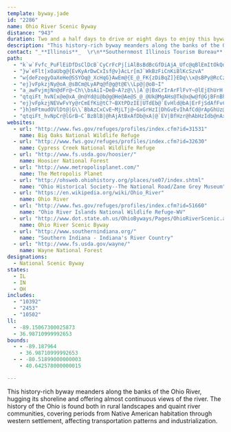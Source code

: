 ```yaml
---
template: byway.jade
id: "2286"
name: Ohio River Scenic Byway
distance: "943"
duration: Two and a half days to drive or eight days to enjoy this byway
description: "This history-rich byway meanders along the banks of the Ohio River, hugging its shoreline and offering almost continuous views of the river. The history of the Ohio is found both in rural landscapes and quaint river communities, covering periods from Native American habitation through western settlement, affecting transportation patterns and industrialization."
contact: "_**Illinois**_  \r\n**Southernmost Illinois Tourism Bureau**  \r\n 618-833-9928  \r\n 800-248-4373  \r\n [Send E-mail](mailto:sheryld@ajinternet.net )  \r\n\r\n____  \r\n_**Indiana**_  \r\n**[Historic Southern Indiana](http://www.usi.edu/hsi/)**  \r\n 1-800-489-4474 or 812-465-7014  \r\n\r\n____  \r\n_**Ohio**_  \r\n**Ohio River Trails, Inc.**  \r\n740-423-7233  \r\n[Send E-mail](mailto:rivertrails@earthlink.net )  \r\n____  \r\n"
path: 
  - "k`w`Fvfc_PuFlEiDfDsClDcB`CyCrFcPj[iAlBsBdBcGfDiAjA_Ufc@qBlEmItOkQd^U^?HAFCHCJO\\MTKLGFGFC@GDQFWBe@@cCbAYDgJ~D{J|Ek_@`QgIfE{PxHmA`@iCb@yBJaYbCOHsGBiG@oGAoCAqGAsG?mB@gAFqDX_Ch@eBj@{Bz@_D|AUPOc@c@{@o@}@e@k@m@c@[UEMg@Ks@M{AKwAG{_@QyvAM{cBeB_Q_@sBQmD{@{Aq@yAy@qEkDkWqS{@y@o@mCCmBLeBjAaCxMaVn@cBh@qCN_D?iOEa]?S?]?M?KAWMSWQk@a@[WqD{Cou@yn@aU}QuA_AmAk@qA[wASqBI{TDy~CYmEa@aEeAwD_BiDyB_DyCmCmDyBaEw@gBcMq]qi@a|AwQgg@_EqIyDsGwEkGkDyDsGaG{GyEi}ByvA_UaNiRuLm~@wj@oPqK_IeG_IoH{FkGkq@_{@mFgFe\\cX_RaPgE{D}FsGaFcGcDmEafAi|AwH{JqFeG}GoGiN_LufA}u@}BgB}D_E{JcMy@}@eBgA~AaMVs@hHaITQvC{@`FmAbIFlHFrAIh@QlAg@jAeA~@qBZ_ARmBFsB_Am`APsDh@wClAmDrAsBzDsEfBsD~@gDRgBN{B?wE_@{Cc@mBeAsC}AgCeIgLmA}BgAaD}Fg]oAyK@sElAoNxAoMh@qBbCwGjAoCxAmB`D{A~A]fG[nA]bB_A`A{@p@aA|@wBx@yDJcCEcBWuDyEop@oAaO_AwO_Cu[G{FHmAb@sC~@kEjBgExIgLvAsCj@{BTwAJgAB{DKeBSsA_AeDy@gBmCsEoAoCyAyD}Ii^c@eDIuEX_E~@wFr@mEJkBKeBi@aCs@qAcAaAoAm@sC_AiBwAg@s@q@yBOeBCcAnM{}Bd@sF|@oH~B_L|AuFhCgHxPq^~@sDb@mDhAitCJyDl@wDhE{NhBaEbA{@|B_AdiAXPqXC{MNoWBcRnHKbe@PtGP~AT~ANTBX?Z?RCpAQf@Kd@E\\Cd@?~PCLaREoGXmg@NkCd@yCn@{Bh@qAnAsBpDuEr@qAdAyCh@sClD{a@~AcTx@_MD{BBiVIi[MgGeAiREuAU{p@NmHCmNOaFlFsI|NwX|Uac@~EmHzOcSdaAglAfS}R`_@sd@~AwBxAaCxAmDbDoJ|B}DlBgBhS{N~CgDdLwR|@kAlGcH~AyBtJsTtNwZ~BsFZVv@n@x@l@d@`@nDxCrDvCbCrBb@^NJlDpCtCoGlKgU|BkF`CmFvDyIzBuRn@mHn@{GLkAHeADeAAWA[Gs@Ge@Ga@Uy@o@oAY_@a@_@US}@i@g@Qu@Mw@Ei@?{@A{OF}GGyCYmBy@_BeAsFuG}BmCg@q@qA}AqAgBYOmCoDmBkCWi@e@q@cDkEiGwH]c@sD{Em@gAk@iASq@a@}BEUGq@Cs@Cs@@o@DaDF_ID_GPkIRmYQ{@DsE?iAXaRAgCB_ARuQ@kKFiD@uA@CB}C@mBBsCBaCLmKHMr@sqAhB{_CXaIf@mE^sBdBmG~A{DvCaF~BqCrBmBhD_C`CeAdF{AvC_@lCM|nBKpGw@~Cy@|CsAjF_DnD{vDHmBZgCfAgFbP{t@\\aBLm@Jo@Jo@Hu@PeBFcABc@@_@B}@?o@C}KAgJCgGAeGCaIBy@Be@HaALq@Lo@T_ArFwOlAkDnFmOTm@BIl@eBNu@Lu@Fo@JcB@wAAw@?kLI_DCcAWu`Bb@qx@Ra}BYwhBYgbA?kgCt@sxBAcE]yBy@fBq@`CkHn^kAhDwAlCyApBob@ze@wB|AsCdAuATqBDwdAEieASy_A[qAIyOyBsBJyB\\wDf@sBFyv@YqBh@uAr@{@t@oVpW{A|@}F`CyAdAy@jAc@dA[rAmEd`@U~@s@rA}@fAo@d@oAl@s@LuAHe{@HoBXkAj@gA~@iAlBe@~ASfBE|BTdq@[xC}@~CgG|Ny@pAmBrBeAv@iBz@mX`LcD`AwDVkNMg\\Xsb@Q}MFwQa@sBF_JdAkCPsBEqMy@mDXaG|AsANcVXcBV_Ad@cA~@o@`Ao@jBsAnI_@v@y@h@cADoAk@{JeSu@y@e@Sw@Du@ZeA~@qBlB}@jAi@jAmLx[qArEq@fDmDnV_@dB[lAw@fBmE`Je@fCIjBHtIC`EoA`PMrDBxAb@hHD~CYjCW`AqCfGY~@UdBKzBCfRiLFqAMmAm@_@_@eDqGg@o@q@c@aA[y@I{KAgBK_B[yAk@cB_Aw[gSs@[y@KeAByAl@sO`OkCtAwCr@wWjBcBXyAf@kAp@eA~@uCdDs@f@iAl@oA^wAPsFL_Bl@cAdAa@x@Y~@SdBCtIKfBi@dCy@lBoBfCgKfKwDdD_ClAeEx@_C@_Pm@qGGm}@DmDKmAe@a@_@s@_Ae@{ASmCNgOSgB[_Au@eAaD_DsAaBo@wAyBiGs@sA_AaAqFwEeAuAsFgKwSe[mBqDuAuD_AgEi@qEMgBEyEBy\\GsBo@sCoAyBaH_Fig@_]gImDmCe@a^{AgHFgWj@sAC}Bm@cEsDmBmA{Bm@gHi@aCc@kAq@cA}@gHoIcAyAoBoEwDaKyAwBgAy@mLmFyBm@mWs@oRm@w@WyA{Ai@WgH_Asa@{HmAKkBD}FxAgCj@qBt@eAp@k@l@[n@c@lA_BnIs@jBoA`ByBrAcAXiBJoAK{Aa@iHaFoB}@aD_Aml@oFgFYw}Bs@cy@c@uCg@aVaJyDgB_CeBuBeByi@mg@_SkR{n@kl@cDaDsAeBsBuEwIcYcA_EyT__BgBsK{@{BmAyB_RkVsCeEeM}SuAqCcA{Cy@aDy@cGuBqR]uFs@om@HmGh@kLKcFqFsgAKeE?yAPoDvCsQT{HDmc@OqnAZqH|AyOVgF@{^b@s{@^{DhAeEhSgj@pKm\\vEuOvBkFj@{@hBsBrCeBpWaJ~BmAlAmAdAmBl@yAh@wCJsDHip@IaJuAm\\}B_e@iA}ZcAuQu@uPIm@Ym@_@e@c@Wm@KaOdAs@GaA]eJ}F{b@gUePgJwMiIw[iTeCeBkC{BeBwB}BgDgGcKfAm@ZEhNEt@K`Ag@p@_AL]Jo@PeEvAaFn@eD?si@JmDRyAbAcEHwACyA{BqZ]aKIuKFwAVaBVm@nCeEdAeCLu@?yAi@iKmAiOEwFOm@qCeGe@aBKoD^qBhA{CvAqCbD{H~AmFtAuI~@yHr@aEHkAOmDiBiMwCyIeA{DSk@oBaLkCuH{CgFi@qBS{Go@cJLqDh@aJVaAh@q@bDmC`DmDnA{BTy@Ds@QwIIyAW}@m@i@cEm@u@[WUa@u@OkBN{GGmBByBd@yBlB{Gt@eDNsAH}PCmi@D}QAyTcAwLY_A_A{AIeAXeBrBuEnB}FLy@DmAOuI]yF_AuI_AyAs@q@{A}BuBeCWy@s@oV?aDMeAcBeHQoAI_EFsIa@sBo@gBC_CJoDF_CF_M_MAqCEiCUyC@iAPyRtFo_@`ImADkNWo}@pEaA?uAFm@KmEsAoCyBsBaCwBsAiAk@uA_@aAM{AEsSS_KWaBMaOsBeHsA}DgAyDwAoa@iQaEkAgHs@cEB_^`BiUlAqE^}HpBa`@tP}DlA_BXaBTuBJma@AcEl@oC~@}CtBwI|Ics@lu@_DvCeDfCkD~BgHlDy]|M}GrBcE|@kg@fJ{Cr@wRdDyDz@iCfBqBjC{P`e@_C~DiCjC{ClBuBz@um@rQmE~AsEhCqJjIwF|F}DfFkaBr}B}IvMuMjTwe@l{@?@fHfG`FdG|AtAnBlAhBv@lPtEtAbAlAfBx@nClKxk@HrCOvAk@`DNrCj@dCnEpLhAjBhK`Jx@x@x@pAfH|QvIjUz@dBfA`AhNpFdAXtAFvAAvEeAnCQhALzGdBxB|@hAz@r@|@hArBn@bC~DtSl@xAhAjBzArAlAl@bB^bEf@|Ah@xAx@pF|ExA|@~A`@fHr@|An@pA`AfAxAr@fBd@pBhAbKfBzLtBtItCjIpBhEzNjWfCrD|UbZdCxDxBfElBrE|A~EjAbF|@lF^bDb@tFJxDLjb@Sf^OdEy@hHgEhUeC|QwEzZi@`F}D`vCEnGJhQac@UaC@aNr@cCOeGwAyASm]gDs@Le@Xc@r@yBvEo@h@w@XiFRy@Gi@Sc@a@k@_B?qBj@_Bb@a@|CeBh@eAPy@By@KeA_@{@y@s@w@Q}HDiB~@qAdBqJvX{@nAo@j@{FxD_CpAiC`Ae[fKqPxEqCf@iADgLEuALw@VwA`AiFnHcBtAsA`@uBF_rBaByoBm@{Ns@wSXySCyEYoKAyEXmC@czA_@}AJ{Ab@iAx@}CnCeMfGsEr@gR~B_CKsAa@iAw@a@e@mAoBgGgMuBgFkCuEcGqEm@o@o@qBKgAEkIIs_AiAmH_BuHS_Ch@o[i@{JcGwYgAiCo@k@i@WwAYub@ByEWgz@DeBL}Cv@sBjAgBxA_d@bf@iBjAeCZw@?y@MaAa@cP{IpMcb@qJuFYf@KB_@?c@Q]a@Ai@Da@e`@mScB[sISaBCMoj@JiUnB{p@rCwjCNcKd@gOv@wMhBqThCaT`Kk`An@oFl@kDbAoD~@kCxSq_@dDaHbC{HdBsId@_EdAqOrAgUb@wOn@qc@b@iGz@uGhBmIpCwHpAoC`X_c@lF_KxCkHfA}CrAuE~AsG|AsIpNsaAh`@{oC"
  - "}w`eFlt|xOaUbg@{EvKyArDwCxIsf@v}AcLr[mJ`WkBzFiCnKiBlKcSzvA"
  - "w{deFzegyOaXeHe@SSYOq@_XcHqG}AwEm@{E_@_FK{zDiBqZ]}EDq\\x@sBPy@RcCzAql@ht@gAbAe@ToBh@iAHgj@i@qk@Wgm@k@si@aBqc@AcBc@kAu@i@q@cAwB[uAIgAUg{@?yc@SgEc@mCk@uBy@qBmAqBeBgBwAeAcDmAgD[_GI_Pg@{[M_BLiA^mAv@cAzAq@xBaAzGe@dB_@x@i@r@iA|@sA`@uALwr@g@grA_@ch@Deb@`@{QSqj@{Acb@o@ooAUmBg@aBwA_AeBo@sCGmBLusAOyASs@k@_B]k@iAaAs@a@oBc@iSKmz@y@Iwx@QuHc@aJ_AaMyBmOmBiK}BgJ}CcKgDyIqAuCwY}u@cn@}}A}[cz@cHaReSmg@oDoJiI}UmDmLaFoQwFcVwDiRyD}TsCiTeAuJiAmKsAcPmBo]s@qSUuMo@ir@"
  - "ej}vFpkzjNy@oA_@sBCm@LyAPq@f@g@t@E\\Lp@|@oB~I"
  - "a_awFvjmjNn@dFr@~Ch\\bsAiI~DeB~A?z@\\|A`@|BxCrIrArFlFvY~@lEjEhUrH|YbAzIxQbHbBnAx@z@^v@~B`Dj\\jZtBdCfBfCh@fA|E`HhFjGbCfBdHfGhCdDbBnD~BdIv@tFZjEHrCInJUzDgBtL_BfI_A~C}CbJqEdIeChDy@x@y@b@oA`@mBBy@OcB}@y@cAcEeG"
  - "qtqiFt_hvN[x@e@xA_@n@Yd@i@b@g@He@Ae@S_@_@Uk@MgAHs@Tk@x@w@f@GjBFnBh@"
  - "ej}vFpkzjNEVwFvYy@rCmEfKi@tC?~BXtPDzIE|UTdEb@`EvHld@bA|ErFjSdAfFvChPlHtx@l@`FX~At@xCnNfb@r@jCnCtMb@zA~@bClDvFdNxNxOzOvVr_@`CdElBzD|D`L~BbG`JlSzGhNxBdD~ClD|PjLtN|I|CnAlE|@vY|CbVhBfE@|DYhOgBzNyBl`@eJrAo@fA}@nCiEpEsKlIkT|CgJlBkD~DiEzKsJdLoNlEmEdPmL`y@ui@lK_GxRoIvA}AtCqEpGeO~AmBhA_AnAs@`J{Dfg@cQzHyBzLqCvHmCtr@qXrEwAdKuBv\\sD`Dw@|EoBzIgEhBe@rEw@~Ug@vEsAvBqAjBiBn]}^lC{BxBeBhEmChKyEtOaGlCe@lEQ~@DrEv@dK`D~Dv@rDKvDcAbBy@fTkUnCkCbE}BtF{@nAIhERfF~AjEtC~GnJbC~D|BjE~BhDrAxA|C|BdQtEvCdAbDfBnNlJtRhN`FlChBp@`HtA|J^lCMbMMzDi@zGcDvHsH`HuFpIkB`JAjSnAfHv@vFlAxKxCnCd@nA@bDKjDo@xX{HdMkA`GEpn@jBvEz@hBx@hC~ArEtF`CjFv@xCp@zEVrG\\~VXvDb@zCzAzElAlCrEfFtJbEbf@|PhEdBpIfBxHl@nHRbCM|Bg@hBw@lCyAdBkBbAuAr@yAx@eCp@yClAcHpFqWxCmM|FaSfCuHbCsEbJcLhDgGvB_DdJcLfF_ElJwE|Bg@~Ao@|A]zCAvExApRtHjBChBUjCq@nDWlIvDpEl@rCx@|IzDdIvDr@r@t@jAhAnDTvC|@tE~BzChNrHtBXzCQhAg@dCgBvEmCnOyCzI_DdEuBrOmJdRoOtOuNfAw@pN{GtK_EzJuBfD@xDp@x@`@dK~FrDrDnAx@fCdChCfBbGxC|Bt@~A~@rBbC|CpEtAvCfA`BbBpBbCrAdBr@jJdC`PtFrJxDrR`HxFfCxCr@lBRrABtBSj[mFfF_@hCFzGr@lGd@rCBbTe@j_@yBfZcA|EP`Fd@xCJ`F?fMe@vG@xATvCr@lFhB|ExCbB|AhEzEjNnQvCzExBlE|BxFhC`KdJzl@jAbMbA~P\\pJV`EVpBt@jDlBbFt@bBbA|ArUf[|FzGrErDfF`DxBfAbDpArMnDnBt@|RnI`S`JtFxB|Cr@hCXxf@~A`FXlJx@xSdDjIfBlBt@fGrD~BlAlBj@nAP|BDzS_BjCGdBFlBXhElAhBdAtF`ElHtGdq@hi@fVbRpMnIhQxKxI|H|LtJrCdBdXfMvC`CvCpElIfUfD~Gv@~@zDzChM`HbHdExFrErQzOjEnDxEjDdLrGvFlCdCdA~KtDxv@tTfCn@~Ch@jCXtDRfd@^lHZnFp@bOdCz@TdFd@dA?dBUfTmGrCm@vDi@hHa@jHeA|RuDfJeCrDk@ts@uDfEFxD^dF`AjCv@`C`AbFvClA`AbDxCzRtSdb@|[lAfApFnG|G~J~BxCdZr]p[dc@hFrF`G~DbChA`ExApKlDtPdDfH^fZf@~BBvBOrAYhBs@nRwKdIcEr^_NnFeBfGeAlHm@`JI|BHxAIjQBjWlAfNfAhw@lRph@fK~MzD~B\\lAFpNJrALlHt@xE|@zSnCrEnAtUtIbATfC\\zIVrBOdNoBlYyFj`@_DrBY~K_CvLgBjGg@rJm@~HCvIL`I\\`L~@hMtB~WdGfD~@rHfDv@d@rDrCnCnCvEdGfBhCdCpE|B`FxAlDhAfDnB~H|@lE~C|QrBdJrBlFv@tAlEzEdBrAdChAzHhBxP~EvGzAtF|@rHp@`MHnDG`EY`_AuH|d@sFhFeApHeC`DuAhU{LbEmBhDmAvDcAvDm@tBC|B\\dBv@`BhAhA|AxB`FNj@X|CDpBOxEiAnGsEhSwD`R_AtDoBdGaZpw@cAxCe@pBSbBIxA?pCNlCvDtQbBtJ`Kj~@bAnGtF`TZ^jAxDxArClCtC`GfDxDjBzIzC|Cv@lHfApFh@pOh@tIJjCMzCk@ja@{MbG_CpEuBnOuJpI_G`Y_VfJyIxD_DvCsB`Cy@pAWrCIl\\XnIf@bUlCjRfApBV~@j@bDtFxNx^hA~DtBhMR~CIjCs@`HU`EHjA^`Ar@x@tW`SrMnKz]p]fExDrDtBhb@fSdBh@rPjDhG~@|AD|CEzNw@vCUtBk@tMaFtU_HrI{CnCk@bQsBbHMzGLpI^bX`D~CEnJu@zCEpDPfEl@lD~@`FtBdc@`SbExBdIfGzC~CzP|SbItKxCrEhC`FbNnYlJxQdM~R`NdR`Q|Zv]tl@Nj@x@rArCnD|BpBjDdBb_@hNbF`BpJhCzK`B|B?|B_@xBk@zKyDxBg@TQxD{@pCeArWmMbCuA`YgW|cAabAjD}ClR}MdJgI~FoGd\\sc@rDqEbEmEbYwR|DyBpDmAvFeArD_@lDBrCn@dBv@vA`ArClDn@lAbBjFvHzb@vJve@|DtLpDrHnDfG|ClEbDtDjExDfMfJnNvJdCpBzFjD`JpHvKdKpErCnB`AfBv@fJrBrXnCrd@dFfNrAvCJbB?pJ_@fJXt]rBvXdAfU~AxE@xEPlc@rBtO~AfYnElHrAdI|@pJ?|CXbCl@t@Z`E|Btd@vYt^jZbB~Az@dA|@xAr@`Bn@zBd@jCRpBhB`_@RrH?`FcBbVOzHIpiAEhBDfN^lK~@nKdA~H|@xEhAbFxAfFxDlKbQd`@fAlDrFnSr@jB|A|CxFpHhYp\\lBtCxOj[xC`HpEzMtRrt@bDtK|AxDdo@zrAfMdXdp@ftA|DnErDfD`IrGvI`GzKlG|G`DpY~LvDtB~ApAfEnEjA|AlAfCb@Lf]~l@lSx_@|Uff@~A`EhDtK`Xf|@rAxCtCvE`ApArBtBnB~AlBjAp_@fP`InEhTzNpFnFrJtNpK`MlBjCxA`CjFfKhAjB~QpTpPfUzBzDrBrEvGjPdBjDvDzF~DdExOpMfGfGpDvE`i@du@nD~DvLxKbBhB~PnVfFdGpF`FxDrClBlArmAts@j^vQfBjAbGlElK~FtVnPvKjJxAvAvClD~A`ClBdDjBnEzElMn@jAtArBjKtJvAdA~At@lBj@rU~DnCt@bDpAvDpBbCbBfF~EtBvC|BtD|A~CnAfDbAhDp@rD|@pITzFL|JcA`w@BlCN`DV|Cr@|DpBpG`J|QzBlFvA~EbD|MbGhQlDnLbAbE^zBxAtOx@rGrAbGdAvDlEdMvBpFpHnM|DrJbCnEhSjVxCbDlC`CbDtBpU`LjE~CjEzDjUtXbPtTbSdWhHxHnGnFv^zVvG`GlBz@rIpCrB`@`BPrD?bCYlI{A|D]fGJ|Fr@rBr@~@l@lApAhErH|GnJl@dAtAxDfBfHLLz@xDv@`EVtB|@ha@TnUO|C[hCiHfc@[lCcC`a@MjEBrAR`ErArMp@bFbApEpLx`@vAfGjArG\\fCh@xHNzNUdWDxBTfDb@dDj@`CvEfP|F|XdIp]tO~|@|AbHrElLfA|BjA`BdMhN|DdFrEnGnd@tv@`CfE~AnDbHrQrS`p@j]lhARRhAxEtMtu@vM`o@zFlUbHva@x@nGr@lJnBrj@C`Ca@dFyB|Re@~BcAlD{EbOqBdEqBjCiB`BgHrEgZtN}`CnhAaDpBcDrDyDhDsDvBgC~@_Dr@cx@rKkIrA_B`@aFjBcBz@m_@hTqE~CmEjEkCfDuEhIwBlFaItX{@fCYZyAlE}DlOmChMsCvPe@jDD^UjBmEbViAnF]~A{@`CqFfMwBrHcCdTK|BJbB^vAbOvYmWjW}c@vd@nH`OrEhJvBrDl@r@lAr@v@BrFy@vHqBlHK~Le@jBDnBVfCt@`DhBlDfDfKbO~GfLdDrElJbKvErHfCfDxBzBlS~QpBzApFxCpEfDz[p]rVx[hc@dl@nSbWlCrE~BtF|G~WzGlV`Nta@zJb[v@lExC|_@zA`MvBzKpEtPdCbHhNd]fGzNhBlDbDxEpGzHzMtObDxClD~B~CrAp]`K~J|DlFvCtIdFhEtCbG`DvDvApF~AlNfD`C^xCRtYd@~DRzIt@vrB`]pEf@f\\pBtJR|ICzGSp\\gBvHDbGZ~KpBlIfDrBrArF~EpBdCt@nBXvBRxCIbOWnM_@|L_BtYe@vL_CnaB?tIPdGn@pJtP`}Af@fKDzGUtI]rEe@`EiArGoAnFsCzJmAbGk@hEk@zGKbCE`Gx@hl@ExIIrD}Av]iD|p@EtB?rCD|Bd@zEfSnzAxAfHtA`F~AtE`BjDnBdDxAtBbCpC~DrD|e@d^~I`Iht@pw@teA|bAhEvEhD|EdHbM~Qr]vExKhCnIbAfEx@bE~WxcBvCw@|AEdEXvBO|Bs@hCkBnCsA`C_@~ARl@Xp@b@pFnFlAv@dA`@hARvU|AzA?zF]``@PpCWvFmBdASlCCbE\\rFj@fDr@xAj@|GnDvAd@zAXlOLvOKlBVlBv@hE`CxN|NrAfArB|@tARrCEnIyB\\[`@y@~AeEbBkCh@s@TMh@JvB~Cz@ZfDPxBQfILpFHx@XT^BlAStUfGHdBNhAXlBlA|ElEhBdAxQ|FnCt@fCZlDXjA?vCSdKmAbU_I~Be@vBM|BBdAFvFrA~EWlADxHp@~Bd@dD~AbFfFzAt@xO^~Ed@pB~@zDxCvAX`AM`BiA`FwL`@e@~`@oHdBi@pDiBlDeCd@k@Xm@h@_CHs@IoIHeAT{@l@iAhC{Ch@mAnBgL|@aAp@]~@YzAMdCKlHlAfCDnVm@ld@fErQxClBCrEa@pa@CtMt@vh@pEp`@IrKYlDHlGx@pNdClFlAf@X~EpE|O`LfIfE~AdAt@`Al@lAbA~CtAtJd@|AjCvFvJrRrFtJxBhFTpAfGnt@|@tMnApYUlSSvBOj@oB|C_BzC_@xAO`C}@~HYxGeAfd@Gfj@jGL\\PDr@EtJ^fKz@~G|@zDr@lBnCnFbC|C|BfBlEjB|Df@zK~@~BFnNSlWs@dC@`G\\xB?xCQtGoBrGyAjDK`KcAdAOjDcA~HcDjG}DnQaIx@g@~MoJrFyEdJ_GxBaBdNuMlJsLrEuH|Rq`@`[gg@|FuLvBoCjDeDhc@w]jH_EzF_Cfh@_PvBk@lDe@zEQtnAxDhYp@lFj@hEt@lb@dLd@`@d@j@b@`ARjAOnSTt@b@x@x@|@d@XbATlnAvD`FfAr[dJ`IbBrBJbCAlCSj\\eFPtG_@dDeA`BuC`DaCjDy@xCMlAHrDb@fBx@|BhAfAdObMbB|@~AZbAAlAQdEsAvEY|WpAlBl@x@n@bBvBvAlDdBbLNdBiAlI@zRwIpUu@lCo@~D}@`P?nDAtOd@rEhAxDpZnv@tLlX|HxP|CtE`OzQhNzLfJtGrD`CxMvHpLtHhAf@vDjAdSzDnNdBpXnAzL\\jNe@tADdOjAdIZvEb@dMrAjPfE|E`B|BxA|ClAdErBrJdGnSdWhV`XdNhPtJzKtC`HpDzFlCtGhBdIhCtMlGhWlBnIvE|Vl@zDdAfJbElo@N`Iy@x\\kB`PwL`n@[p@}PlX{AvBgj@dt@EhB{I_@{Dk@mEEoCm@sGwBqT}NcF{DkPaPcHmG_JmGeAmAgAwAkPgYwBqCwK{KwCgHcBmCuPiNwHuE{J_FcDkAeSmJsB{@cCk@aFG_BJ{Cf@{MlDoF`AaIrBoIvCuDfBiRnLgDlCuPfOgJzF{FjEgElBoANiBAcCSiBDyElAiK~DaOtGgGrBgDf@uS~E_LxA_@lCe@\\oHtBsAVkPW_IYpAejA?mDEaCOyA]gB_AaDmBsIQgCn@c[CuHu@gIcAaOHyJgAeVAoNRqBP{@\\_Ad@s@rAkArEkCbAgAb@mATkB^g[Y_HiCoNt@mJ[{D}CeEgAs@uA_@sDGyA}@wRhWoDfDgDrBeBp@}DjAgEf@cEPsBE}CYgIqB}JgBkEKmBDuC^yBd@{CdA_CnA_TlNwClCmEtFeB~CsAxC}AlE_BrHo@bFSbCoAlXg@jFiAzGyOrm@uDdMyCrLiC`HaItOgErHaCfFsLxYsDpHuKnOkMxSo\\do@mLpTaJhU_G`QyHpSkMzWoPd_@{EhJwEzGeIxIqf@j]cGrFaEtEsDjFaFjJ}IfUsC|Eu`@nfA{Uzn@kCfJmBdK_AvJIbINbT^tFpEb[xClVn@pRBnFCvC}Azh@i@hSB~CNlBn@hF~HhZ~EnQ|AfErAjCxEbH|BxFz@xFjB|On@fDh@jBt@lBnL|VbAdDt@fF|@fQ`@bEl@vCjBbEfe@zr@|CdDtErCRX|DjBzKtDpMtD~KrDjR~EhIpA|G^bGl@fA^dFt@d[jDnMdAfKZhRP|Fx@dItDfElDjCjChCzDnGdIrCtCrGvEtJvD|FVrXe@rEHfE`@|Cr@rCpApFxDhE`FpJjN~NlU|HzIvE`E`VnNfHxDx@f@bD`DxA|@tUrJxKnD~NxCxBr@xC`BbChBlDnDhBdC`BzClM|XbApAhBrAxBp@lCFdOsAlDKxBD|BVhCh@vDvAhElCxBzBlBbC|BfEpBfEvA`BhBpAnBr@b\\zHzPdDhQ`Frd@bP~GdD~DzB``@|XhDlDvf@xn@t_@zf@pBxBfB~A|DlC`UtMhHxDfGzBbD~@fCf@l]rF|MbChCRfOd@lUnBpIV`FYfFeAng@iOvEeAhCQvGMhb@e@tJf@rZhEzj@hDzMdAbg@hFlCb@~Aj@bAf@`[|Tp_@pZhAjAdAfBvP~\\xAvErE|RrAxDxAfCfH|IrBvCjAtBzGlNfDbInSfi@`FxKx@vBjDbNp@nDnBrRr@hDpArFpB~EbF|IzF~E~AjB`z@bzAGXKPeNbO_BrBId@?t@^xFr@dBZ^rAd@^DbAIlCm@zBE~@DdFjA|Gr@`F~@hBf@zAp@nFbEdCbA`IlCjIrDxBr@rQlD|XdElCR|ELhl@aAbBKrO_DbGsBxQaK~CyB|@u@lByBrAcCpKqVrAgEjCwNrA_GhCgH|AsCx@kAfCiCfKwIzKgI~KaG|\\cPvDmAhDY~KWzGa@dSsE~@Q|BMvIDhe@~CrA@xEA`Xs@`YE|Kk@fBQpM_CfpAwVzNaBxJk@`JMlJJ~Jl@b{@fHbId@|OTlCChCW~Dm@xKyDvCwApRoHxEsAvFeAvB[zEYzc@k@bE]bDg@bBa@vDiAfEgB`m@kZ~F_CxyA{a@|^aKhB]|Fm@xAEhEJzcAzFzE^|Et@zI~BxIvDpEtCfl@rb@`IxH`G~H|CbFdCfFbAbClDjK`FfStCjNlF`\\lA|ND`DE~A_@~CoArFaBlDgAzAuS`ReDzEiBdEaAlDu@hE[hDOtE?dBhC`kCEjEIzBs@dJOtDEpB?zEXtKx@`IZzEDlLA`PNhUd@bNn@rHrAbIfEnShVviAx@bDlBpFzA`Cjf@`l@tClCpDrChD`BrDrAdH|AvM~BlIlAvGl@xNx@`ILhN?fMOne@eB~HDlF^hXfDtKrBpHtBvHvDdL|EtIbC|\\`GxVzDtJbAxFt@vr@tUtOhEnAGlFmBxBYlXCxRHzCF~SpC`DNvNUhDFtCd@~OrDtCtAdDjC`Ad@~A`@|z@|Fxw@`GpUhDj`@xGvCdArCxAvLfLbD`BdI`Dx@f@t@p@~@pArA`D^lCh@zLn@fD`IpVlEjKzH|PzArF|@~FpBxTV~EBfDEfDi@jGcDbRi@`FCnDDv@VrCj@zChAbDhFjJp@xA`AjD^jB\\fChAbNr@rDd@zArBvEjIhQ|FtKnBrEfA`DlKlg@l@rGFxJPtCNlAZjAfB`DzNnLbC~CbB`Dt@jBbAxDdBhIlAvCrAlBz@~@vBzA~@b@x@eEXs@ZWr@O|BRn@r@u@tKsAhHcPxn@_C`Ky@fHEbGTjE^rCrAtFpJrUvGrQtN|]bD~KhCbNpFd[dKzg@rLnq@|CxMzD|Md@pBNrCKzPMlCUn@mApAUf@?bBN~AaO`F}BlAo@f@y@|@}AlCaFzM"
  - "}h}mFtmudOVlDt@|G\\`BbAzCxCvE~MjLTj@~GxGrHzI|DhGvEvIhAfCd@rApGhUz@nBr@jA|EpCx@N`EVxBdAt@n@rB~Cn@v@rDrCbBFrCEbCd@dOrG|DnC|BhC~AfCx@fBr@pBvAvFNvAF`EGrLGnAOxAlEd@fCj@nEfC|E`DjM|FzD`CpAXlADfDP`IFd@LhBjAdIhG|JlIhAp@rFfAdXnGpHxAlFJ`BA\\KfDuCnCyDxBmF^k@rQeFxJfr@tBnJbDlIxArC~PjXpEvGhEnFnDpDzDbD~I~GtCjCjNdRtF`IjBjDl@lApEpM`A|B|@dBdB|BbCvBjCxAlAd@r]zElFlAlWrHrBz@hDdCxApAjCfDPSh@Q~@DtNjF|@NbAEzBb@x@NpE~AhAqGxEbBh@oCZk@lKq@nCiA|BeBdNuNnLaFtFmCpGqDbNmGbI_DxQ}HxBs@|h@eLdvAe`@|JaDhK_E`LwElA_ArCwDd@y@vGiU|@uB~Ti]~PqVrNwUl]ca@|@{@~ByAhLkGxHcD`HeDlBq@vCu@bO{CbNuA~BC~KXdf@nE`Hd@jm@pAxCZrCj@re@Lx@^xBdBfYbWvCkGxx@nt@jC`D`OzUnUpXbB`BxQrNfZtPdLfH~Q`J|C~@pCd@~BT~CDjG_@nRmDjPgEfFeB~A_AjHgFn^sWhBeB`HmInByCn@sApAuDnB{H|Kka@l@sC^mDHyBC_BoAq_@iAmNcBeNY_DYi^BiGRaJ|Car@ZiKBgKFuCHwCn@uI|@eJxDkVdEiT`FkVpAuFrCmKbCeFvBsC|]yYrEkD|g@gb@xA}AvFwIlBeCtAsAlEgClBe@fFQdBJnOrBf]lGdBv@nHlEfEnCjAdAhJlJbFtFdEfF`C`DnM`SbAjBdDzH~Zzt@xC|GxC~EzKbNjJ~LzHtNlAfBtB~BbBxA~a@r[dAj@r@R|BRdMW~Cd@`JrBfDPbE_@xPuExJeE|O{FlAq@xYiTlJuIfEgCpGmFnPmMfDuA|C}@hASxA?zb@xHlA^~@d@hA`ArAtBh@bBNl@PfDG|c@DbgAwGnf@cFr]cA`EmCxGi@xBU~AOxCDzBXfC~@~FJ`CGfEwA`QB~DbAhPhEjy@r@rJn@tFr@pEnD|OrA|GfEvXt@dLlFx_@b@jBr@rBrDnIx@xBlC`KnDvPr@fCz@~B`ErIxK|XtAfEbErNhFxUh@jDHfFi@bGKvBJtBNhAr@fCbFjOfBpGtD|QtAlIPlBHxCOdaBOpZx@v~@CzCIt@w@rO@x@kAnSQjGAtHt@pb@^zFr@fGt@nEhExO^rBZlCJfCDpCU|OXlGTfBbApEx@`CdArBxNbRxB~C|D|GbJlQlBxCfDlEpMnSfEhHfDzGtB~E|BxGrDhNhAzIlAfGn@~ETfHTvSlBll@R`CdDtPVfCBjDMdB_@`CM`CHxCb@xCvF|R~@lBhCxCxArAbA~AxCzHvBxGxBfFrRr\\z`@`s@Xr@XxANrBPdAb@dArC~EfZlh@|DtHvj@tuAz[vv@fAxAnGrEx@~@lBdF|GlSn@vAfBxBrGbGjPtRvCrBfB~AxCfEnArAvFlDhBvAfFrHrBfDjJtTn@bB~@dEpGrLnAfBxB`GlC`JzJvQhGrOhF`OlAbFzB`Lr@~B~AfEpOhTnF`LtFpM`Kz[vBtIlDzJ^`B^pCb@xBhBnIx@`HbDvR~CxTp@xDdCpL^`D^lGXfSIzLu@~_@i@fDs@tCoBbEiAlDi@`EqFhn@u@|]m@tFiBxJyHzSsEhKaRp^_ClEsDzFyBdCaThUoPnN{@z@gGfImBjBYLi@?cl@gEe@VmA`BsCjCcBhCqGtO}H|ViBlDs@dAyCrD{GxGaNhOuKjO}ElGwDpFgLhOcDhFcApBsCtIaBfJyAzG[~EErGSnH[lDm@xF_CtNaH`i@a@pEg@nH}BbOQpDc@vR_AvPStRLlIGxAk@bLwAzPE`ELxFZ|Lr@`MDfLHpAbCl_@hDrb@rDzYhJtn@|AvMfCnXbBbMvAfMZdF^`LNrAf@hDjD~LpBtLlAhJ`AlJ|AtSxBxe@HzD?dC_@hFO`EMxIUrCi@fE}@pEoEpQgDfLeBlFIj@CbDHhRBpVC|GE`AiBvN_OjrAsB|SoB|U}@zFgH`Se@hCI~FT`DrA`K`Fh\\zDxZRxGEbPDpAX`D|ArKbDjSdAtEbCdIVlB@~Ao@xF?zBH`Ah@xBxAdDt@dE?x@OhCcGtWOdCJxCn@tBt@xArNrQlLxLxJdJxAdBxBnDvBxEnAzDvJhc@b@`BnAlClBpChAbAbBbAjDfA`BFzJAD?NDvDPhB^hDlAdCdBHBpBpBnAlBlAzB~A~ErGpZr@rDl@xE~@hIpH`|@TzHN|LVp^Chy@Fto@FjA^zDtAtEb@hAjLbSr@tAt@rCn@fENvDRbTlW{GvBs@jB]pAExk@Mrw@Y|d@_@bfDkA|jBuAbe@K|}@?fmA}@jo@UtMD`CRdCj@nAf@lC~AnAfArA~AvDzF`e@lu@nDfFzBfCpElDbYvOvExBlEv@fGD`ZEtBIhQoBbAE|B?hCR~QpBvFDfk@_Ad_@^|ZcAtMOlxDqBnH?vBJzCl@zC~@vPfIlAr@|EjEhAlBpOf[lCvEtKjVnSdc@zn@|qA|Pp^vCxF~Sdd@fNdYvXnl@~Spc@lCzFfHhSfBdDbElFdBxCx@`C|ArGlA`Et@pBlCtFbf@p~@hCrE`CzCrD~D|GzGzMxJdAfAbB~B`AjBjCtGrAnDz@bDj@zCt@tKh@zFj@xDfBlIdBxFxNr[pMhWdLpV~@dBlAlAhAj@tAd@`GrAvFfBzInF|IrEjh@hUnEhBlVpHzLfElx@`\\~PbGvm@fSfY|GbHjAlQ~A`Er@lGjB~NzFnDlB|CfC|EpGdZxa@tDtDfDxBbcAvc@dUhJxmBrk@fE~@fHx@zH`@t_@dAlD`@nAVhDrAp^fPpTbHrGvAbUxCvCf@jAmB~GmGds@{m@~QsPbAaA|DoFdAeAxgA}aA~KtQpJ|RbBfErDtKxAdF|CrL|GdZxAnEta@n~@jJpU~Odb@~IpRhJ`W`IbSnEaDjNl]zB~GhAbTIzEuAvNYxD}AfLsAvD_EvNcAzCgGfJgIzOO?iAr@y@PcDWo]yAo@Ua@kAkGzCoKxGkRbKJaEkMYcB\\oAt@_NrLEfGIzA_@vC_@~Ae@rAmAfCgB~BmIlHgHnHyAlB}HrKaHfKaItNyAhFa@fCa@pEGhGFlBX~BpAxGxKb^`GrSDXlA~CLT@BD?~LvYvVxi@dR{OtBpGba@niBpGhUtRrg@xAfDvAxAlIpE|BfB~AfB`CfD`A|Bp@nD@pDi@tF_AfG}BtIyA~D{HhNsBpE[fAiSn}A_@tAqBxD{AxD_D|M{AlIo@|LUvBaFvX_AzHiCbLsBdGg@tBK|DInMQhIC~CNxBxAhHNxAGrIVxEOtEJxFArAO~@cArBq@r@{D`CYn@G`AZp@d@JNC|Au@n@Kr@T^v@Bl@If@e@bBJf@p@l@\\d@HfAYdAU^gBdB_@lAe@lE?r@TbBXn@\\DZKXm@b@yAJMr@]b@AlAXpCJr@LdA`@\\\\d@x@XdFHrDg@vFBp@b@fCfDk@jC?bBTbBb@zClAP?lBt@zA~@|A`BrFvK|@vAnAzAxAhAfEfC~BfBhOrQxAtBh@zATvAxBbTH~CY|KHrB^rDh@|BvCnFj@zATvAV`FZfAXd@|AdBzBlBnJdE`J`Dt@f@fC~BrBlAxAd@~@DnDY`ABzB`AvDlChRtTzPhP`ObMz@dAhDtG`CjH`AtB~^fm@x@~Ar@tCX~Cc@zZ_@vw@DlAXfD~AlI`EpOvA|CpAzBr@pAlBxBdA`CrRnm@rErMfCfGnBdEz@vA~BbC~BtBt@dAhBpExAtFlBzKnAhFlFxQv@hBtBpCzItHvAv@xJlDpD`CxA~AnBzCpA~CpAdGbDx[b@xId@vPb@~DnAhId@pFb@hBx@lCx@~E^lDbBrHn@rGfDzd@X`CnAjHhBnI`HtWpGbWTbBL~BNxK`@lFf@rBx@rA`AdAh@XlA`@xB^xB`AlAdAhFrGrBpBrBx@fEl@hDxArAzArAdEZl@vDzEt@vBVfB?dBiAzGCxBdA|VX~BpEfP~B`K`@zCGnBmA~IQdCC~@h@|PFxDCfGj@|OYlb@uAzSi@`C_@hAo@bAcAhA{HvG}E~E}@jBw@fCsAlEk@fCKjA?lBf@|Ol@dC~BzFr@~CPrDOrI]rCi@hB{DlI}AfCuAxAgAj@{@VsAx@}@lB_CnGiAfEMdFWxk@sICGxJe@tHSpAmAvFi@~Ae@dAcEzH}ApBsGlFkJzDc@XoAbBg@xAiB`VmAlN_BfMeBnI[pCm@pZYtE{@xDaEnL_CzHgDzHmB|CcAfAwB~AiLhEiAt@eArA}@tBsAlHg@fBqAdCcArAiDdEiF`FiAfBcArCiErPaBbFwWzg@y@dBeAxC}@`Fu@rF{I|_AaFfe@QlDDlP~BvWl@tCn@pBhAzBhAxApBdBfKzG~A~Bh@lCNxFBrGYvMN`AZtAv@lBnChDnA~Bn@dB\\dB\\fH`@rCfEjRd@rAbApBbAhAbA|@fJrFzAlAr@`Ar@|Ah@tCN~A@vBUvDg@|C{ArGk@fEEfG`@nN?tAO~Bi@~CUv@qHlRs@xBg@jDGxBH`Ch@rChA|C~@|AxAdBxAjAjGlDtBdBjA`BdApCfC|Kj@~CNlANxD?|Lh@dFzA~E`CzFl@nC@jBIfASdAq@~AiAjA}BxAiAhAu@vAa@rAWxC?bVRtCd@~Bt@rBhC~E|@lAx@v@tKnIdB`Bx@~Ab@|BJfBOfCOt@sAdD_HfN}@xCc@rCMdBAbDNjDfEjVh@vBbIbNvBlCz@v@`Bz@dA^pKdBbDEpCm@dRaJ~C}@tAS`BKfDAtNxArBf@bCvAbFhG`A~An@~AbDhJXpAz@|Gd@vBfEtKjAlBbK`KfMzHxD|AbQzDvDlBrB`CfFvJtAtDh@~BRxB~Bxv@FvDMrDOnAmEn[i@lCy@rByAlBoBpAgA^mHxA}CfBu@j@mB~BcAlByArD_@fBa@zCgAnMs@dDmBlG[xBO~AEfBBtKg@rEaAzDw@|AcB`CsDjDiBnAi@\\iBj@mDb@sBh@gAf@yAlAmAfBe@dAkCtIc@pC?tEZ~PL`BbB`NHtB?lB}@pe@BdANdAd@lAj@`A|_@p\\bA~AZfBF~ACnUR`BnBlJJrAK~ASdAqHdY_@z@cJrNc@dAYrBy@`LgF|SQxA@rAXxAh@`AlFjEd@z@RvAj@hK\\~Ah@p@n@XnALzJWzEJj@Xh@x@T|@CbBa@nAi@l@k@XuFrAuAr@uEfCoA~@{@fAi@xAmSzs@QvC]vz@OrBy@zCaJvWmDlSUr@m@z@a@XkEvAm@^eG`FiAjB{AnEyB`MO~A?z@^~BhBlFVrANrDYxE_@dD_AbDcA|AiDrD}@~Ak@nBSdAOdBEdBJzHEhBs@xDyApEwAbEq@xAiAlAmE|D}G|Js@pB_ArJSt@iBjEs@h@k@Vi@?mC[y@Hy@^wIzG_NlNdL`ArAd@n@b@p@z@j@pAZlB@dAWzD?`CT~Ar@fBr@|@~BfBrFxAp@\\dKtGjClAhA\\hBZhBJbCEfBQpBa@`CeAlDmC~@aAzA}BzC{GhAsAhA_@vBQxBp@pQzJfClAtAb@hANrBHdM_@bC`@hAj@|OzK~Az@dBh@|AXnCRdU~@|AZlAb@tAt@tIxH|AfA|CjB|HlD|AdA|EhFnAvBlErIhChHpFtTjMbj@nA|CtAhCzCrCnCjAbDf@x@Bfj@EzGWpIeA~f@wLxLmC~b@sHlDQnAHhANzBv@bCpAfa@zW~AbBbAjBd@tA^pBh@|Ib@~C~@rD|FrLbBfCxBlCvJzHdGzD~CvA~QbEnEdCdNlJnClArD^hBEpGaAzbBcZhEYjKLvFM~@SvB}@dCmBfB{BdA_Ch@gBh@eEDsA?e^Ee@?sADYX{@bAkBpA_Eb@s@r@m@lF_Bf@Wn@y@z@iB`@qAjAmFd@yFDaGR_B^_A|C{FRu@^aLbBmTlAaGtCgHl@mBJKHJJxFb@j@dE@xJYtBe@r@[TWfDgHl@m@dAKx@Xf@x@Pz@j@lI\\v@z@d@l@?|Bq@je@Pj@RP^v@`GJp@^t@vFfE|BpCxDhDj@m@zCmGp@cEfDaIl@eAj@_AhA_AvBs@dPQfED~A^lExBjAZvQT|i@L^DHLElp@H`BTv@Xf@~@R|m@?~@V\\l@|F`v@lBbMxCnMNfANv]KzB?~@r@jDd@dA`NtH`FrAbGp@b@^vBhGZh@l@TbN~BtIrDrCz@fDBdB`@bBbA|BlBhDhAfC|AnAd@fDZbHxA`UlAZVTfAR|At@|Db@~@rBbBr@~@dBbEfEpI~@fAXLn@Ln_Ag@rn@Q``CGbGmAdNkDjG_@bC?xBJfFj@nA`@t@j@f@j@zCtG~C`F~@rApAvAbAr@rDrAbDf@~IjBnALd@ApDc@hEsArRwHbAy@dBoBbAs@dNoGrCsB`GmDvImGvI{FpAcAzCgDdPcMbBeAlB_@xAPnAf@rY|R`Cp@tPrCl@XfDdChWdUdCjA|ARbCAnHiAdGi@zFKlJFRj@mBvQ{@xF}B~Fu@lA}DtEs@jA_@pAmCrOuAlMo@fDeEtOOx@GdA]|YCzIOlEeAtNDfKs@bFh@jIu@hPH`Fn@`E?xBKj@g@d@Y?_@KsDyBsA[cBReDz@g@^a@j@k@x@{BdF}@`AiDtB{Ap@iEXq@PiBlAi@j@gElHYx@e@dB}A|KA`DZlLnAd\\pDjZNrDDdAKjBmAhQHpP^lKhCbZ|F~S\\jBtA|Wr@`FhAxCTlAf@rG|@xIbBvHvAjEX~AHzCNdARr@d@l@xAhAdAbCbA~HXz@hA`GZpIUlF}AfHkAfDa@fBw@x@{Ax@]RwB^qBbAs@r@gA`Bi@lAUrBIlFYxBE~BHzA@fNOdJNt_@x@v@pGtCh@h@t@`BVdAL`Bl@~BpBfC`Ad@nKzA~Bh@l@r@z@`ER`@d@d@vBdAfDpEzAt@zFdBLLlAfFe@hOh@dCTlCi@`DoBrGOjAS`JtH?x@LnRfQvH|HzBdBhAr@`HjBrBdAx@R`De@~A?lARhDbBv@LtBK|CkA~BBRFx@fI@rA{@hUC~EHzC~C~]FxCJdANd@Xr@hBlCzCrAnBfA`A|@jElE|DhFhDxJh@xBfBbKf@lB\\d@z@p@f@l@jA~Cf@r@`KfMlFhInN`WlCvEr@~ApKnRlF`Mj@~A~@tDX~BDpFo@pR_@dGiBhRoAnGeAlDuDnIkMrRgL`MgE`F}CbF}GrMmDzFmBxBcF`FaWlVqPbNy@^yNnEoB~As@vAaBzEgAjC}AfC_BlBgG`GyAlB{C`FiB|BkBzAsAv@mGrBqB`@oDdAyC`@wBDsM{AuEIyCj@uBr@iAn@wB|AeOlR}SbUgClBkAp@}@`@cDr@cBPmqBECr_@mHAgHLoB^mAf@sGbDwEnBgFfAcHZeJFoBLmBJiEx@}g@zOwBlAu@r@oA|AcBbD}@xCuB|O}AfJsE`UwArE}KvYmDbKqJd^sB~GgHvOoKhVoO~YiBxEcDlKu@xCs@~DIxAG`Ej@dYEfHe@nHaEnd@ObF^ttBAn]BpPNdBfAfG~@lDzLj]|@pBdDfD|BrAhRnE`F~BrCjCbEfFpJ`LlD`FnBtBhMxIlB~At@x@zNhTxBxB~KfJx@x@nBnCx@dB\\dAnClL~@zChArCjFfKnElF`J|G`DpCtB`DrA~CbB`GnArG`Jj{@|AtIjBvI|@tCbAlB~AlBt@j@zOzGdAj@~BpBhBtBjH`LpAxCnGpQd@`CbC~PTrDVzH~@nInJth@dFfPhBzHtI`v@hAhLh@~KNrb@RhHp@pGlBdNx@dEfAfE|A`FnKtXdCrEjDzElb@fh@vCxB|@XbADnc@XhB^hAl@rA|Ab@r@b@lAd@`CDbQXvE~@lGbGdV`F`OvEfOvBjIzC`OfBlK`BlIdG|XxBfJfCpI`Nva@xAfEx@fB`DxFdC~CjItL~Srb@jC`GzP~a@rEfKpHhMjHfJrHrHdJ`IxDpClFnC|GfCzFjBnFdA~IfAtCLtC?@xAEnWI~Di@xB_CzFyEbK_@lAc@dDI~CChT_A~i@OnDi@fHiChQmA~F_CnJgDbJsAbFcGlb@mBhH}IbZs@fDYlCErG?p]OnPShw@?zQb@vMe@pe@Ip{@_@j_AiBjhBMfj@rBb{@y@bxCN`FRjBd@fC|CrLd@hCn@vFVzENxjBMhJ[jE_@jCi@nC}@rDy@~B_BhD_A~AiT|ZaF~G{JvNuB|DcBrDiA`D{Kx^wFvScWd|@yq@lvBwAzE{B~KiAhJi@rG_AbZNnMi@`TYvv@EnDc@rJiAtK_BzI_Qfw@iAvIi@dHWfFKzL_@tjAHfE`@jIvC~VX`EYjFGdFSzDiD~^OxCZbMNdB~@lGHtGI~Dq@zEgAxDcSve@bAtBX~@PtCAxD_@dGs@`Eo@zBwFzNuF|TKv@}@|KkD`TuAfIgBlI_AfE{CrKsGrXmB`Jq@pBgAdAO`@OdBAzB]xDcFnXmAfGU`@o@`@gC|@oAr@aFrGk@`B]|BkAj[StAwCnM_@rCyBvV{AbTeApIuD~U}Evd@wD~VKVEh@GdBAlB?x@F^?xTtKE`AL`Ad@l@f@^b@nBzC`ErI~@nC~@lF\\jFDhc@JlGh@fI`A|GlAvFzAxEf[|x@bEtLhDtLlBpIvAvHLb@|AtJlBbPhAhOn@bRL`J@~EQpOkClw@?rDHnFh@fI~@xGtOhs@lA~GThBb@jGJfF?zDOzE[vEi@tEy@lE}@rDic@buAcC|FaBnCoMbPoCrEaBpDgFnPi@xAcCtEoDxE}BrB_aA|x@uB`AsCh@cADmGWwBR{@RgDjBa]bW}CfC_ClDcBzCgDvIo@n@iA\\yPM[?_@?_@?c@??d@CnB?~AA`BCzAE`ECtCFdAMpY^fd@M~c@g@tQ]xXRxFnBfPRlFS~v@[rb@J|Fh@~Kb@lFnClW`Fbd@t@dGdb@xcCpDtVzL~bAnFbb@v@nDxAjEbB`D|BxCnCzBtq@dg@lEzDrDrDvCpDbEtF~EzIfJpR|FdO~Tpq@nArG\\zCThED|DOxu@D|HXfOxAzi@HzO_AfjDYpdCyAl`He@xnA?tTPnDl@vFrL`n@lPxbA^n@zIpj@|YpfBnRflAhAfIR`DThGBbDSzHiD`k@m@bS[`iARp`ADjFId_@Ann@JblEWtHu@nGiAxF_BzEsCrF_gAjzAiAbB}ArC}@`Cu@tCs@bEOnBI~CADABAT?rA?`@@X?JDLFxIbAlfA"
  - "qtqiFt_hvNpCr@lGrB~C`BzBlB|@hAjAtBxAfDb@xA|@`EV|BfHzr@hAbHzIdb@nAxHx@zHlAnU~AjPpEhWbEnSfCrMrGxc@rB~KnCdLxOlk@bBvHh@jDn@~EnSzmBlAtJ|N~aAVrD@jAKxCYrCoAnEmBxDmY~e@iC~Ey@lBsAlEsCzNy@hDyAlDiBxC}BdCyAdAyPtKiDfCmFrFuX|ZiEnDoElCiKpEyFtC}bAde@olBrs@gI`EaIfF}HnGqGpG}FfH}CnEcExGyBfEiInQsMjZs`@|z@oBrGmVjdA}BvHoAxCyFzLoJnOgStXcEzEeClBaEpB_iA`^sD|@}CX_A?gE_@_PaEcB_@_DWuDJ_C^_D`AsAp@mBxA_CzByBfDuLtTcEzFgBvBsRbSid@rh@cGlFi^jY}DrD_Zd]gDlEyD`GmEfIgFbLmU~k@yOd_@yV`n@_AlCkGlSsGbVo@hEYrDO`HYv[iCjy@@~H~Av\\BzGIxCo@bKuA~LiBzKoB`JoGvUgLl`@wApEmJpWsC`JcQzm@yEnOmw@j~BsA~CiCfFwEnHsBhCan@pr@edB~lBoFlFaGlEwoAny@u`@`ZaXfQgJfFa\\lPqHhD}ErBiGjB_KrBwyFj`A}F\\oTKgDTmDh@mDz@mC|@ic@|OuE`AcCRqCHgDM{Cc@cDy@wGsCce@wTqEsAiEk@gFM}g@xA{NfA{LrB}GfB_IjCyD~A}UlLiC|@ot@bTkCbAeCrAsD`CiC|B}CfDmUrYiCxDuMjVyKzPkBjDeBlEuAzEuArI_A|Ho@vGkA~OGrBClEb@lLd@fEvG|]\\lD`BpTf@nNp@b`@vB|o@HlHCxEkA`Qs@|TXxDZdAbPlZtQj_@l[rt@dU`y@xFt]h@~ErAvSD`CYxHEjLOxH_ArOHhK]v]ChKl@rHBfBOrGy@tKOtP^`Nl@dND~DErJZv[JdDXfDz@`Gp@lCdAlDdGzPjA`G\\lEDfBCvCo@vPKfFDny@XfFt@fEh@nBbBnDdAzA|A`BxAhAfDxA~@Nz`@`O|BrAdA|@vBfClXz_@f^ba@jGhIhCdErA~CjHhRjC`I`DpLxHlXvBnL|Iz]`EdShFd]pAtGhBfHn@dBlAxEhDbLnNp_@lDvG`FrHhHrIrFxHfDtDxHhMvEpGzAtApCdBlQdFhY|JvAj@~LzGbFxDtRhTzElEhEhDdKzJhBvAjMfIjLfIhElDvW|UfSnMrGrDjFlDfMxFjG`CfM`HjHzF|J|IlOjJhKjFvAdA`OtMfQjNjSnVfErFnLzRvHzMlC|F`@dA`EzNzJnU`AlC`E`PlAbFp@lEnHxi@TxClB`h@KzFgBbc@y@nIs@~DaR`i@eY|q@eO~`@gE`IoBrEwM|_@kAlFe@tDy@~LsAlg@HbFb@`Lb@xCxCbNdBrSpLnp@vAfE~A~CzZzj@|KnRpEbGbGbHrDtDzVjU|CpD~CnEnCxC`FdDnNlHjJhFbBvAlKnKfA~An@rAt@jCtHz[^xBPdBDfFG`KOzGm@vGe@rCeAtEmBxFcCbFmPhWuAjByD`DuExByt@bRoHfC{DfByGdE}EvD{GtGuA`BiArAgEjGiCnEwEfLqK~Z{Ulo@iE`LsBrEsBrDyBhDkPzRgD~EsCzFaJtSqBtDuBlDaKbNcSlWmEfGmE`HeC`FkC`GiRxi@aKpWqHvPy@rDkCrVo@`Eq@lCkArDoMp_@cBhJe@rGIlEBtPT||@?nEOlEYlEiBtNiAjH{DpS[~BUlED`GlFvq@D|CAvCmCtfA]jI{@jMgDna@u@pH]xB_B`G_A~B}AhCaP`Ucp@~_AyG~I}SvWmCzDk[tp@iVhl@eN|Z_A~CkFvS}M~`@wHv^sB`LsBtNmBhTi@`K}Bbu@?rBR`DzIzk@dCfVtAtKhJ`i@vDfO`Mbq@tR`qAzGlk@bCjQRjD@rB?jUBrCNjB~Obv@rCtOhD~WbBrN`Glc@rCpVnCnQl@|E`Gr_@n@lIxAl^d@jHf@hDt@~DhB~FhBxD|BhDpAdBfBfBrA~@z[`RvYvQrBjAzAh@pE|@`Gl@v^zEfe@pFvLnAbSpAbDb@lFbA`EhAvGfB~Ar@`b@bYjCrBnC`DrBrDvBxFz@fElChQvFl`@TpDObGe@pDaFxYuBzQIxBwC~YqJ`s@cBfNu@nLWjQQdFU~D}Dx`@cAxHmAjKiDzTaIrm@uJf}@[pFe@tR]~Yk@d[iAjYwCz]}B|ScDdWk@pDy@fDaBhFiE~KmB`EyHnXmAfDaAzB_B|BeA|@}IvFqHrFqItF{KtGkKzFsGjCcCj@wDl@gZlCgm@jGeQ`Ey\\zPe}@fa@gCzAkChCyCfFkM~`@kJx\\{EnSqBzKgBlLyCd\\iCz_@cBlNcBtHoB|GwA`EyClFmB~B_BtAsElCmFxAaI^qD\\sA^mAn@a@JsBdBw\\d[yf@lf@{FdE_DfBob@nTuJtEeb@tTsAj@}OnIqOhJiCdByAtDo@dAqH~HmBrCwF|KeNnZ_EvL{BrIkD`M_GrOaA|CuEtPuAxLgDvM_A~EmBtKqAlJmDhRItADfJEjB}Eb~@_DpYeCj[]dCs@bDiDfMgAxCuCfFm[`f@iJdNqGhKyBrEmi@zoAqEtLeBlGwAzGoBtNi@fJO~E}ApxB?~GYb[XlEx@nIbB`LxAlIlI~XdGhWn@dBxBnJlGdYhChUdGfd@t@dKfFf~@lA~_@tBh\\\\xHhCr}@n@tXRhE|@tWzGns@h@xJDxCAbiAJrKv@jUDfE?`IYrS_@`Hc@`E{@tFcA`GwHf]cDvPqC`PcDdTiHzg@]pBuAjGwRvq@_BlFiCxHaFvLqOh[gBlEiAnD_BzFeN|l@gKzd@wCfOyAtJ{@fHwEtj@w@~H_AtGaDzNa@tCIpDXrG@tEkA~UO~QWnGkAhLwIto@c@vEQbF?rGz@r`@DjHOzGu@hJo@fFoBlMiIvb@u@tCqAjDsZnr@iBlCyBxB}BlAoCl@aAD_DEsB[mHgCgF}@mFKsADsDh@qCr@kBt@qIjFcBl@_TrFy`@fImXtH}TtDcHp@e[~@iUxAe^Rwr@g@oL?uFRqN`BkWvB{v@vP{KrCeLfDiTxH{J~CgGhCwJdFsDrC}AfCwBxBwMlK{NhKqJjGsQbOuMnJgMrIue@jVgMrFwG`DmIdDwC~AkFhE{TfVmSnQcWjSwGfEuPfLs@`AiCjG}r@`j@sGdEkNzHkeBns@wMhEcKbCqLhB}{AtPySvBiDf@wDx@wDdAg_@nNeLlFuL~GwEbDuDxCyKxJqdAxdAmL`M}J|MaH`Lo`@hv@oDxHyCbHwB~FwBrGiBfGuBhImX`lAcD`PqDpSyC`ScBzNaHtt@qHbs@k@xJEhGi@fGc@`Ci@dBmBxDiCzJoCfMg@zCAf@yAvGgDpQiB~LUlBIzATxIEhAo@fHcA~Go@jDqG|YqNvm@m@dB_@v@oAnBw@x@uFxEqKhIiFxDw@^cRzFeNdF}CDuJWiC[cIwAy@y@a@mA}AaMm@_Ay@g@cAEqGpAyFXuA`AgCdFYZe@XsBX{AG{Ak@gJuHsA_AgAe@sCk@kAAaBJuBf@mCjAyP`K_VjUmE~Dch@nW_QtGkCnAo\\nRaVjMoRnKkCoJkBcFcAiEsFzFiDfKkXfk@cDhJiBfG_@~B{ArNuAzK_DbSgCp\\EbE`@nWL~D^fDr@rEzAfH`CzIdM~^fHzRnF`LtCzDrHxHhMzJdRtMdObMjIlGx@jAbKhRpBlCxEfI`EhGpA|A`At@lF`Gp@bBXzAr@rKCfAdHd|@^|DBt@WrBe@rA_@d@iAx@cBVmDnAmDjBe@b@iB`Cg@dBQzA?`FDdDxCxZf@xHFrEq@lYFxMw@xVYnE_@nCcBbJCv@OlAKnOx@fOtBlHhAnB`RlU`CdCjFhDxC`CtJjKxEnC`F~DrEtEdApA|C`FbArBh@dC@nGV~Hd@~AfClDd@`Bj@hIVxBrBlLTdHnBrRR|@^lAt@vA~FlEdAhArAjBrArCtAlE^jC~@zIr@fEnQpp@xBfJn@vEFxAf@lDzAhN^`KNhSH`RIvK_@p\\MdFk@~Os@lMY`D[bCmAzGmEjPoBxFeExJqJbRqEtGsn@fs@sClD}EzHsQd]_C`GoAzDo@rCc@~CuIty@o@tEcHb]SrBIfB?hOe@xFa@jCm@fCiTnj@}DrHyJlMmNvNchB`tAyAx@gHjDwi@vOyBdAgA~@u@jAcAvBiFzTqBxHqBhF_H`OyClHoC|KaGhSgJ|XgDzO}A~F_JrXi@hCYzCm@v^O`De@tDmBdFiBdCsBzAgHfDmCbA_CXwBF_NYe_@_B[SoBFcBRiCj@u@\\gBdAaL`JgBhB{A~BmAfC}E`NcC~GcCzH?f@_BxGi@xEYtE?`FDrAzKbhAfFlc@hAlHbBrGrCzInb@r}@h@xAdAzCnAjF`DhOdBdGbBzDv@jAz@`ArDrCbBdBhNvT`ItRfLhSn@xAr@lBx@fDXjB\\bF"
websites: 
  - url: "http://www.fws.gov/refuges/profiles/index.cfm?id=31531"
    name: Big Oaks National Wildlife Refuge
  - url: "http://www.fws.gov/refuges/profiles/index.cfm?id=32630"
    name: Cypress Creek National Wildlife Refuge
  - url: "http://www.fs.usda.gov/hoosier/"
    name: Hoosier National Forest
  - url: "http://www.metropolisplanet.com/"
    name: The Metropolis Planet
  - url: "http://ohsweb.ohiohistory.org/places/se07/index.shtml"
    name: "Ohio Historical Society--The National Road/Zane Grey Museum"
  - url: "https://en.wikipedia.org/wiki/Ohio_River"
    name: Ohio River
  - url: "http://www.fws.gov/refuges/profiles/index.cfm?id=51660"
    name: "Ohio River Islands National Wildlife Refuge-WV"
  - url: "http://www.dot.state.oh.us/OhioByways/Pages/OhioRiverScenic.aspx"
    name: Ohio River Scenic Byway
  - url: "http://www.southernindiana.org/"
    name: "Southern Indiana - Indiana's River Country"
  - url: "http://www.fs.usda.gov/wayne/"
    name: Wayne National Forest
designations: 
  - National Scenic Byway
states: 
  - IL
  - IN
  - OH
includes: 
  - "10392"
  - "2453"
  - "10502"
ll: 
  - -89.15067300025873
  - 36.98710999992653
bounds: 
  - - -89.187964
    - 36.98710999992653
  - - -80.51899000000003
    - 40.642578000000015

---
```


This history-rich byway meanders along the banks of the Ohio River, hugging its shoreline and offering almost continuous views of the river. The history of the Ohio is found both in rural landscapes and quaint river communities, covering periods from Native American habitation through western settlement, affecting transportation patterns and industrialization.